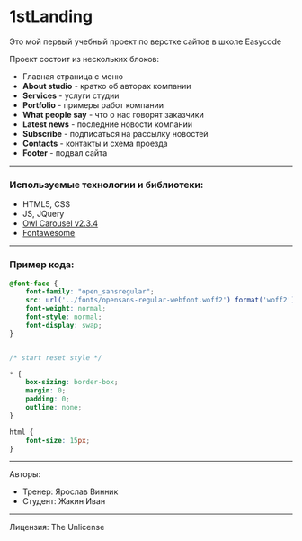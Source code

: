 # 1stLanding

Это мой первый учебный проект по верстке сайтов в школе Easycode

Проект состоит из нескольких блоков:
* Главная страница с меню
* **About studio** - кратко об авторах компании
* **Services** - услуги студии
* **Portfolio** - примеры работ компании
* **What people say** - что о нас говорят заказчики
* **Latest news** - последние новости компании
* **Subscribe** - подписаться на рассылку новостей
* **Contacts** - контакты и схема проезда
* **Footer** - подвал сайта

---
### Используемые технологии и библиотеки:
* HTML5, CSS
* JS, JQuery
* [Owl Carousel v2.3.4](https://owlcarousel2.github.io/OwlCarousel2/)
* [Fontawesome](https://fontawesome.com)

---
### Пример кода:
```css
@font-face {
    font-family: "open_sansregular";
    src: url('../fonts/opensans-regular-webfont.woff2') format('woff2'), url('../fonts/opensans-regular-webfont.woff') format('woff');
    font-weight: normal;
    font-style: normal;
    font-display: swap;
}


/* start reset style */

* {
    box-sizing: border-box;
    margin: 0;
    padding: 0;
    outline: none;
}

html {
    font-size: 15px;
}
```
---
Авторы:
* Тренер: Ярослав Винник
* Студент: Жакин Иван

---
Лицензия: The Unlicense
